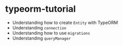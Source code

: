 # typeorm-tutorial

* Understanding how to create `Entity` with  TypeORM
* Understanding `connection`
* Understanding how to use `migrations`
* Understanding `queryManager`
